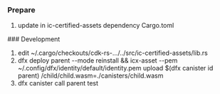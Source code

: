 ### Prepare
1. update in ic-certified-assets dependency Cargo.toml

### Development
1. edit ~/.cargo/checkouts/cdk-rs-.../../src/ic-certified-assets/lib.rs 
2. dfx deploy parent --mode reinstall && icx-asset --pem ~/.config/dfx/identity/default/identity.pem upload $(dfx canister id parent) /child/child.wasm=./canisters/child.wasm
3. dfx canister call parent test
